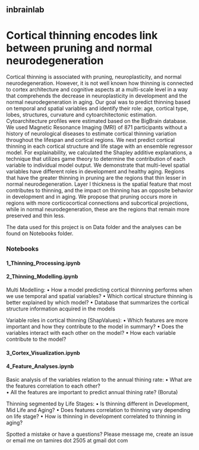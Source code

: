 ## inbrainlab

# Cortical thinning encodes link between pruning and normal neurodegeneration

Cortical thinning is associated with pruning, neuroplasticity, and normal neurodegeneration. However, it is not well known how thinning is connected to cortex architecture and cognitive aspects at a multi-scale level in a way that comprehends the decrease in neuroplasticity in development and the normal neurodegeneration in aging. Our goal was to predict thinning based on temporal and spatial variables and identify their role: age, cortical type, lobes, structures, curvature and cytoarchitectonic estimation. Cytoarchitecture profiles were estimated based on the BigBrain database. We used Magnetic Resonance Imaging (MRI) of 871 participants without a history of neurological diseases to estimate cortical thinning variation throughout the lifespan and cortical regions. We next predict cortical thinning in each cortical structure and life stage with an ensemble regressor model. For explainability, we calculated the Shapley additive explanations, a technique that utilizes game theory to determine the contribution of each variable to individual model output. We demonstrate that multi-level spatial variables have different roles in development and healthy aging. Regions that have the greater thinning in pruning are the regions that thin lesser in normal neurodegeneration. Layer I thickness is the spatial feature that most contributes to thinning, and the impact on thinning has an opposite behavior in development and in aging. We propose that pruning occurs more in regions with more corticocortical connections and subcortical projections, while in normal neurodegeneration, these are the regions that remain more preserved and thin less. 

The data used for this project is on Data folder and the analyses can be found on Notebooks folder.


### Notebooks
#### 1_Thinning_Processing.ipynb
  
#### 2_Thinning_Modelling.ipynb

Multi Modelling:
• How a model predicting cortical thinnning performs when we use temporal and spatial variables?
• Which cortical structure thinning is better explained by which model?
• Database that summarizes the cortical structure information acquired in the models

Variable roles in cortical thinning (ShapValues):
• Which features are more important and how they contribute to the model in summary?
• Does the variables interact with each other on the model?
• How each variable contribute to the model?
     
#### 3_Cortex_Visualization.ipynb

#### 4_Feature_Analyses.ipynb

Basic analysis of the variables relation to the annual thining rate:
• What are the features correlation to each other?  
• All the features are important to predict annual thining rate? (Boruta) 

Thinning segmented by Life Stages:
• Is thinning different in Development, Mid Life and Aging?
• Does features correlation to thinning vary depending on life stage?
• How is thinning in development correlated to thinning in aging?


Spotted a mistake or have a questions? Please message me, create an issue or email me on tamires dot 2505 at gmail dot com
